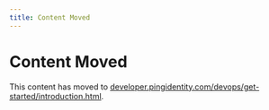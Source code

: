 ```yaml
---
title: Content Moved
---
```

# Content Moved

This content has moved to [developer.pingidentity.com/devops/get-started/introduction.html](https://developer.pingidentity.com/devops/get-started/introduction.html).
